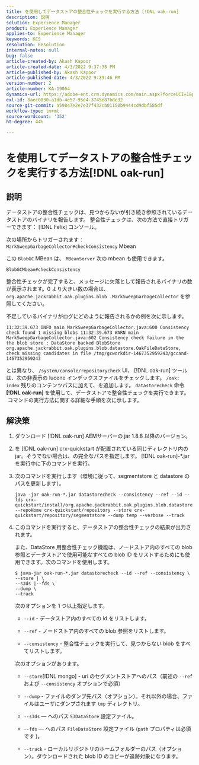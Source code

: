 ```yaml
---
title: を使用してデータストアの整合性チェックを実行する方法 [!DNL oak-run]
description: 説明
solution: Experience Manager
product: Experience Manager
applies-to: Experience Manager
keywords: KCS
resolution: Resolution
internal-notes: null
bug: false
article-created-by: Akash Kapoor
article-created-date: 4/3/2022 9:37:38 PM
article-published-by: Akash Kapoor
article-published-date: 4/3/2022 9:39:46 PM
version-number: 2
article-number: KA-19064
dynamics-url: https://adobe-ent.crm.dynamics.com/main.aspx?forceUCI=1&pagetype=entityrecord&etn=knowledgearticle&id=68a58547-96b3-ec11-983f-000d3a5d09d6
exl-id: 8aec0830-a1db-4e57-95e4-3745e87bde32
source-git-commit: a59847e2e7e37f432cb01150b9444cd9dbf585df
workflow-type: tm+mt
source-wordcount: '352'
ht-degree: 44%

---
```


#  を使用してデータストアの整合性チェックを実行する方法[!DNL oak-run]

## 説明

データストアの整合性チェックは、見つからないが引き続き参照されているデータストアのバイナリを報告します。 整合性チェックは、次の方法で直接トリガーできます： [!DNL Felix] コンソール。

次の場所からトリガーされます： `MarkSweepGarbageCollector#checkConsistency` Mbean

この `BlobGC` MBean は、 `MBeanServer` 次の mbean も使用できます。

```
BlobGCMbean#checkConsistency
```

整合性チェックが完了すると、メッセージに欠落として報告されるバイナリの数が表示されます。0 より大きい数の場合は、 `org.apache.jackrabbit.oak.plugins.blob .MarkSweepGarbageCollector` を参照してください。

不足しているバイナリがログにどのように報告されるかの例を次に示します。

```
11:32:39.673 INFO main MarkSweepGarbageCollector.java:600 Consistency check found 1 missing blobs 11:32:39.673 WARN main MarkSweepGarbageCollector.java:602 Consistency check failure in the the blob store : DataStore backed BlobStore org.apache.jackrabbit.oak.plugins.blob.datastore.OakFileDataStore, check missing candidates in file /tmp/gcworkdir-1467352959243/gccand-1467352959243
```

とは異なり、 `/system/console/repositorycheck` UI、 [!DNL oak-run] ツールは、次の非表示の lucene インデックスファイルをチェックします。 `/oak: index` 残りのコンテンツパスに加えて、を追加します。 `datastorecheck` 命令 <b>[!DNL oak-run] </b>を使用して、データストアで整合性チェックを実行できます。  コマンドの実行方法に関する詳細な手順を次に示します。

## 解決策

1. ダウンロード [!DNL oak-run] AEMサーバーの jar 1.8.8 以降のバージョン。

1. を [!DNL oak-run] crx-quickstart が配置されている同じディレクトリ内の jar。そうでない場合は、の完全なパスを指定します。 [!DNL oak-run]-\*.jar を実行中に下のコマンドを実行。

1. 次のコマンドを実行します（環境に従って、segmentstore と datastore のパスを更新します）。

   ```
   java -jar oak-run-*.jar datastorecheck --consistency --ref --id --fds crx-quickstart/install/org.apache.jackrabbit.oak.plugins.blob.datastore.FileDataStore.config --repoHome crx-quickstart/repository --store crx-quickstart/repository/segmentstore --dump temp --verbose --track
   ```

1. このコマンドを実行すると、データストアの整合性チェックの結果が出力されます。

   また、DataStore 用整合性チェック機能は、ノードストア内のすべての blob 参照とデータストアで使用可能なすべての blob ID をリストするためにも使用できます。次のコマンドを使用します。

   ```
   $ java-jar oak-run-*.jar datastorecheck --id --ref --consistency \
   --store | \
   --s3ds |--fds \
   --dump \
   --track
   ```

   次のオプションを 1 つ以上指定します。

   - `--id` - データストア内のすべての id をリストします。

   - `--ref` - ノードストア内のすべての blob 参照をリストします。

   - `--consistency` - 整合性チェックを実行して、見つからない blob をすべてリストします。

   次のオプションがあります。

   - `--store`[!DNL mongo] -  uri のセグメントストアへのパス（前述の `--ref` および `--consistency` オプションで必須）

   - `--dump` - ファイルのダンプ先パス（オプション）。それ以外の場合、ファイルはユーザにダンプされます `tmp` ディレクトリ。

   - `--s3ds`  — へのパス `S3DataStore` 設定ファイル。

   - `--fds`  — へのパス `FileDataStore` 設定ファイル (`path` プロパティは必須です )。

   - `--track` - ローカルリポジトリのホームフォルダーのパス（オプション）。ダウンロードされた blob ID のコピーが追跡対象になります。
